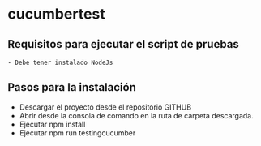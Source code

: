 # cucumbertest

## Requisitos para ejecutar el script de pruebas
    - Debe tener instalado NodeJs
## Pasos para la instalación
 - Descargar el proyecto desde el repositorio GITHUB
 - Abrir desde la consola de comando en la ruta de carpeta descargada.
 - Ejecutar npm install 
 - Ejecutar npm run testingcucumber


